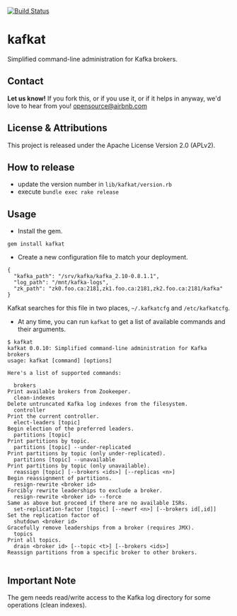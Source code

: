 [![Build Status](https://travis-ci.org/airbnb/kafkat.png?branch=master)](https://travis-ci.org/airbnb/kafkat)

kafkat
======

Simplified command-line administration for Kafka brokers.

## Contact 
**Let us know!** If you fork this, or if you use it, or if it helps in anyway, we'd love to hear from you! opensource@airbnb.com

## License & Attributions
This project is released under the Apache License Version 2.0 (APLv2).

## How to release

- update the version number in `lib/kafkat/version.rb`
- execute `bundle exec rake release`


## Usage

* Install the gem.

```
gem install kafkat
```

* Create a new configuration file to match your deployment.

```
{
  "kafka_path": "/srv/kafka/kafka_2.10-0.8.1.1",
  "log_path": "/mnt/kafka-logs",
  "zk_path": "zk0.foo.ca:2181,zk1.foo.ca:2181,zk2.foo.ca:2181/kafka"
}
```

Kafkat searches for this file in two places, `~/.kafkatcfg` and `/etc/kafkatcfg`.

* At any time, you can run `kafkat` to get a list of available commands and their arguments.

```
$ kafkat
kafkat 0.0.10: Simplified command-line administration for Kafka brokers
usage: kafkat [command] [options]

Here's a list of supported commands:

  brokers                                                             Print available brokers from Zookeeper.
  clean-indexes                                                       Delete untruncated Kafka log indexes from the filesystem.
  controller                                                          Print the current controller.
  elect-leaders [topic]                                               Begin election of the preferred leaders.
  partitions [topic]                                                  Print partitions by topic.
  partitions [topic] --under-replicated                               Print partitions by topic (only under-replicated).
  partitions [topic] --unavailable                                    Print partitions by topic (only unavailable).
  reassign [topic] [--brokers <ids>] [--replicas <n>]                 Begin reassignment of partitions.
  resign-rewrite <broker id>                                          Forcibly rewrite leaderships to exclude a broker.
  resign-rewrite <broker id> --force                                  Same as above but proceed if there are no available ISRs.
  set-replication-factor [topic] [--newrf <n>] [--brokers id[,id]]    Set the replication factor of
  shutdown <broker id>                                                Gracefully remove leaderships from a broker (requires JMX).
  topics                                                              Print all topics.
  drain <broker id> [--topic <t>] [--brokers <ids>]                   Reassign partitions from a specific broker to other brokers.
  
```

## Important Note

The gem needs read/write access to the Kafka log directory for some operations (clean indexes).


